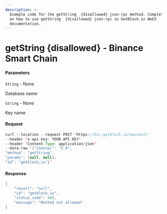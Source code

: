 ```yaml
---
description: >-
  Example code for the getString  {disallowed} json-rpc method. Сomplete guide
  on how to use getString  {disallowed} json-rpc in GetBlock.io Web3
  documentation.
---
```


# getString {disallowed} - Binance Smart Chain

#### Parameters

`String` - None

Database name

`String` - None

Key name

#### Request

```java
curl --location --request POST 'https://bsc.getblock.io/mainnet/' 
--header 'x-api-key: YOUR-API-KEY' 
--header 'Content-Type: application/json' 
--data-raw '{"jsonrpc": "2.0",
"method": "getString",
"params": [null, null],
"id": "getblock.io"}'
```

#### Response

```java
{
    "result": "null",
    "id": "getblock.io",
    "status_code": 405,
    "message": "Method not allowed"
}
```
